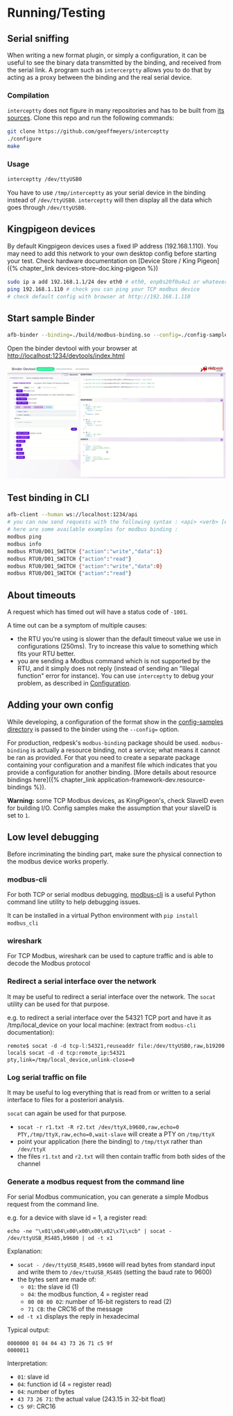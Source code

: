 # Running/Testing

## Serial sniffing

When writing a new format plugin, or simply a configuration, it can be
useful to see the binary data transmitted by the binding, and received
from the serial link. A program such as `intercerptty` allows you to do
that by acting as a proxy between the binding and the real serial
device.

### Compilation

`interceptty` does not figure in many repositories and has to be built
from [its sources](https://github.com/geoffmeyers/interceptty). Clone
this repo and run the following commands:

```bash
git clone https://github.com/geoffmeyers/interceptty
./configure
make
```

### Usage

```bash
interceptty /dev/ttyUSB0
```

You have to use `/tmp/interceptty` as your serial device in the binding
instead of `/dev/ttyUSB0`. `interceptty` will then display all the data
which goes through `/dev/ttyUSB0`.

## Kingpigeon devices

By default Kingpigeon devices uses a fixed IP address (192.168.1.110).
You may need to add this network to your own desktop config before
starting your test. Check hardware documentation on
[Device Store / King Pigeon]({% chapter_link devices-store-doc.king-pigeon %})

```bash
sudo ip a add 192.168.1.1/24 dev eth0 # eth0, enp0s20f0u4u1 or whatever is your ethernet card name
ping 192.168.1.110 # check you can ping your TCP modbus device
# check default config with browser at http://192.168.1.110
```

## Start sample Binder

```bash
afb-binder --binding=./build/modbus-binding.so --config=./config-samples/control-modbus_kingpigeon-config.json -vvv
```

Open the binder devtool with your browser at <http://localhost:1234/devtools/index.html>

![afb-ui-devtool modbus Screenshot](assets/afb-ui-devtool_modbus_Screenshot.png)

## Test binding in CLI

```bash
afb-client --human ws://localhost:1234/api
# you can now send requests with the following syntax : <api> <verb> [eventual data in json format]
# here are some available examples for modbus binding :
modbus ping
modbus info
modbus RTU0/D01_SWITCH {"action":"write","data":1}
modbus RTU0/D01_SWITCH {"action":"read"}
modbus RTU0/D01_SWITCH {"action":"write","data":0}
modbus RTU0/D01_SWITCH {"action":"read"}
```

## About timeouts

A request which has timed out will have a status code of `-1001`.

A time out can be a symptom of multiple causes:

- the RTU you're using is slower than the default timeout value we use
  in configurations (250ms). Try to increase this value to something
  which fits your RTU better.
- you are sending a Modbus command which is not supported by the RTU,
  and it simply does not reply (instead of sending an "Illegal function"
  error for instance). You can use `interceptty` to debug your problem,
  as described in [Configuration](./3-configuration.html).

## Adding your own config

While developing, a configuration of the format show in the
[config-samples directory](https://github.com/redpesk-industrial/modbus-binding/blob/master/config-samples/)
is passed to the binder using the `--config=` option.

For production, redpesk's `modbus-binding` package should be used.
`modbus-binding` is actually a resource binding, not a service; what
means it cannot be ran as provided. For that you need to create a
separate package containing your configuration and a manifest file which
indicates that you provide a configuration for another binding.
[More details about resource bindings here]({% chapter_link application-framework-dev.resource-bindings %}).

**Warning:** some TCP Modbus devices, as KingPigeon's, check SlaveID
even for building I/O. Config samples make the assumption that your
slaveID is set to `1`.

## Low level debugging

Before incriminating the binding part, make sure the physical connection to the modbus device works properly.

### modbus-cli

For both TCP or serial modbus debugging, [modbus-cli](https://github.com/favalex/modbus-cli) is a useful Python command line utility to help debugging issues.

It can be installed in a virtual Python environment with `pip install modbus_cli`

### wireshark

For TCP Modbus, wireshark can be used to capture traffic and is able to decode the Modbus protocol

### Redirect a serial interface over the network

It may be useful to redirect a serial interface over the network. The `socat` utility can be used for that purpose.

e.g. to redirect a serial interface over the 54321 TCP port and have it as /tmp/local_device on your local machine: (extract from `modbus-cli` documentation):
```
remote$ socat -d -d tcp-l:54321,reuseaddr file:/dev/ttyUSB0,raw,b19200
local$ socat -d -d tcp:remote_ip:54321 pty,link=/tmp/local_device,unlink-close=0
```

### Log serial traffic on file

It may be useful to log everything that is read from or written to a serial interface to files for a posteriori analysis.

`socat` can again be used for that purpose.

- `socat -r r1.txt -R r2.txt /dev/ttyX,b9600,raw,echo=0 PTY,/tmp/ttyX,raw,echo=0,wait-slave` will create a PTY on `/tmp/ttyX`
- point your application (here the binding) to `/tmp/ttyX` rather than `/dev/ttyX`
- the files `r1.txt` and `r2.txt` will then contain traffic from both sides of the channel

### Generate a modbus request from the command line

For serial Modbus communication, you can generate a simple Modbus request from the command line.

e.g. for a device with slave id = 1, a register read:

```
echo -ne "\x01\x04\x00\x00\x00\x02\x71\xcb" | socat - /dev/ttyUSB_RS485,b9600 | od -t x1
```

Explanation:
- `socat - /dev/ttyUSB_RS485,b9600` will read bytes from standard input and write them to `/dev/ttuUSB_RS485` (setting the baud rate to 9600)
- the bytes sent are made of:
  - `01`: the slave id (1)
  - `04`: the modbus function, 4 = register read
  - `00 00 00 02`: number of 16-bit registers to read (2)
  - `71 CB`: the CRC16 of the message
- `od -t x1` displays the reply in hexadecimal

Typical output:
```
0000000 01 04 04 43 73 26 71 c5 9f
0000011
```

Interpretation:
- `01`: slave id
- `04`: function id (4 = register read)
- `04`: number of bytes
- `43 73 26 71`: the actual value (243.15 in 32-bit float)
- `C5 9F`: CRC16